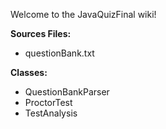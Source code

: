 Welcome to the JavaQuizFinal wiki!

**Sources Files:**  
* questionBank.txt

**Classes:**  
* QuestionBankParser
* ProctorTest
* TestAnalysis
